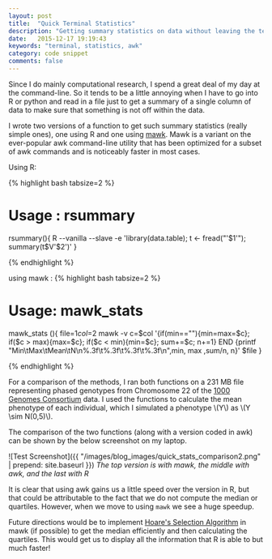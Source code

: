 ```yaml
---
layout: post
title:  "Quick Terminal Statistics"
description: "Getting summary statistics on data without leaving the terminal"
date:   2015-12-17 19:19:43
keywords: "terminal, statistics, awk"
category: code snippet
comments: false
---
```


Since I do mainly computational research, I spend a great deal of my day at the command-line. So it tends to be a little annoying when I have to go into R or python and read in a file just to get a summary of a single column of data to make sure that something is not off within the data. 

I wrote two versions of a function to get such summary statistics (really simple ones), one using R and one using [mawk]("http://invisible-island.net/mawk/"). Mawk is a variant on the ever-popular awk command-line utility that has been optimized for a subset of awk commands and is noticeably faster in most cases.  

Using R:

{% highlight bash tabsize=2 %}

# Usage : rsummary <filename> <columnnumber>
rsummary(){ R --vanilla --slave -e 'library(data.table); t <- fread("'$1'"); summary(t$V'$2')' }

{% endhighlight %}

using mawk :
{% highlight bash tabsize=2 %}

# Usage: mawk_stats <filename> <column number>
mawk_stats (){
	file=$1
	col=$2
	mawk -v c=$col '{if(min==""){min=max=$c}; 
		if($c > max){max=$c}; if($c < min){min=$c}; sum+=$c; n+=1}
		END {printf "Min\tMax\tMean\tN\n%.3f\t%.3f\t%.3f\t%.3f\n",min, max ,sum/n, n}' $file
}

{% endhighlight %}

For a comparison of the methods, I ran both functions on a 231 MB file representing phased genotypes from Chromosome 22 of the [1000 Genomes Consortium](http://www.1000genomes.org/) data. I used the functions to calculate the mean phenotype of each individual, which I simulated a phenotype \\(Y\\) as \\(Y \sim N(0,5)\\).

The comparison of the two functions (along with a version coded in awk) can be shown by the below screenshot on my laptop. 

![Test Screenshot]({{ "/images/blog_images/quick_stats_comparison2.png" | prepend: site.baseurl }})
*The top version is with mawk, the middle with awk, and the last with R*

It is clear that using awk gains us a little speed over the version in R, but that could be attributable to the fact that we do not compute the median or quartiles. However, when we move to using `mawk` we see a huge speedup. 

Future directions would be to implement [Hoare's Selection Algorithm](https://en.wikipedia.org/wiki/Quickselect) in mawk (if possible) to get the median efficiently and then calculating the quartiles. This would get us to display all the information that R is able to but much faster! 



